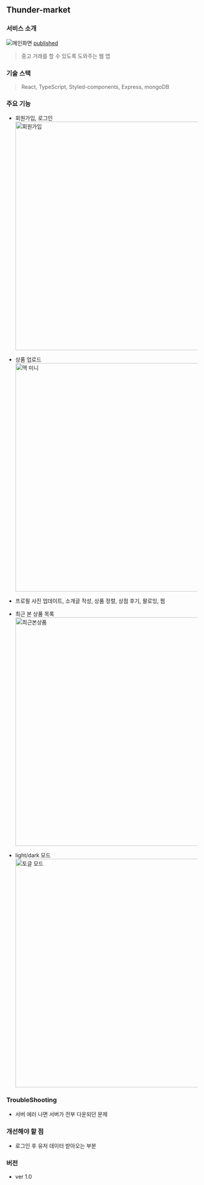 ## Thunder-market

### 서비스 소개

<img src="https://user-images.githubusercontent.com/75718898/163774624-70d7e30f-a41a-4b5b-8030-18ec795f012c.png" alt="메인화면"/>
<a href="https://thunder-market.herokuapp.com/">published</a>

> 중고 거래를 할 수 있도록 도와주는 웹 앱

### 기술 스택

> React, TypeScript, Styled-components, Express, mongoDB

### 주요 기능

- 회원가입, 로그인
  <img display="block" width="600px" src="https://user-images.githubusercontent.com/75718898/163774207-43c2c983-c06f-4fd1-8faa-bac7353eacec.png" alt="회원가입" />

- 상품 업로드
  <img width="600px" src="https://user-images.githubusercontent.com/75718898/163773901-46a69a32-989d-40eb-8bff-f40fcb45cf4d.png" alt="맥 미니"/>

- 프로필 사진 업데이트, 소개글 작성, 상품 정렬, 상점 후기, 팔로잉, 찜

- 최근 본 상품 목록
  <img width="600px" src="https://user-images.githubusercontent.com/75718898/163774823-8ece9e98-2d48-45c8-9270-48e22534b0f9.png" alt="최근본상품">

- light/dark 모드
  <img width="600px" src="https://user-images.githubusercontent.com/75718898/163775033-d55dfa4a-5226-47e2-bf34-2345b4a6f0fd.png" alt="토글 모드" />

### TroubleShooting

- 서버 에러 나면 서버가 전부 다운되던 문제

### 개선해야 할 점

- 로그인 후 유저 데이터 받아오는 부분

### 버전

- ver 1.0
